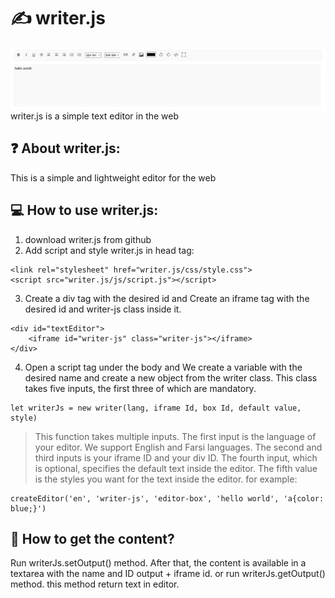 # ✍ writer.js
<img src="image/writer-js.png">
writer.js is a simple text editor in the web

## ❓ About writer.js:
This is a simple and lightweight editor for the web

## 💻 How to use writer.js:
1. download writer.js from github
2. Add script and style writer.js in head tag:
```
<link rel="stylesheet" href="writer.js/css/style.css">
<script src="writer.js/js/script.js"></script>
```
3. Create a div tag with the desired id and Create an iframe tag with the desired id and writer-js class inside it.
```
<div id="textEditor">
    <iframe id="writer-js" class="writer-js"></iframe>
</div>
```
4. Open a script tag under the body and We create a variable with the desired name and create a new object from the writer class. This class takes five inputs, the first three of which are mandatory.
```
let writerJs = new writer(lang, iframe Id, box Id, default value, style)
```
> This function takes multiple inputs. The first input is the language of your editor. We support English and Farsi languages. The second and third inputs is your iframe ID and your div ID. The fourth input, which is optional, specifies the default text inside the editor. The fifth value is the styles you want for the text inside the editor.
for example:
```
createEditor('en', 'writer-js', 'editor-box', 'hello world', 'a{color: blue;}')
```
## 📃 How to get the content?
Run writerJs.setOutput() method.
After that, the content is available in a textarea with the name and ID output + iframe id.
or run writerJs.getOutput() method.
this method return text in editor.